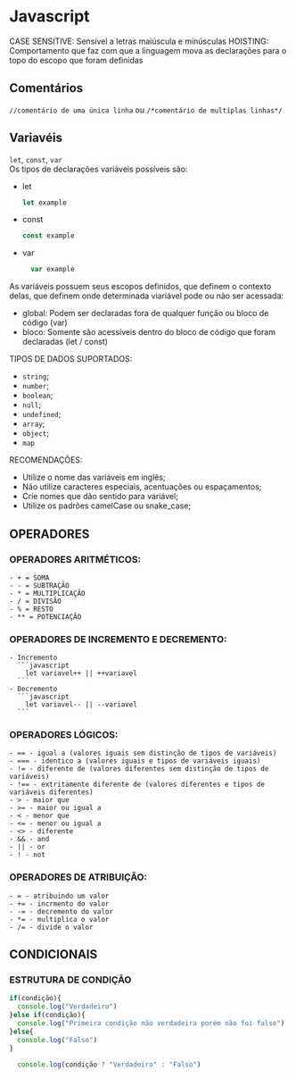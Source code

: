 # Javascript
  CASE SENSITIVE: Sensível a letras maiúscula e minúsculas
  HOISTING: Comportamento que faz com que a linguagem mova as declarações para o topo do escopo que foram definidas
  ## Comentários

  `//comentário de uma única linha` ou `/*comentário de multíplas linhas*/`
  ## Variavéis
  `let`, `const`, `var` \
  Os tipos de declarações variáveis possíveis são:
  - let
      ```javascript
      let example
      ```
  - const
      ```javascript
      const example
      ```
  - var
    ```javascript
      var example
    ```
  As variáveis possuem seus escopos definidos, que definem o contexto delas, que definem onde determinada viariável pode ou não ser acessada:
  - global: Podem ser declaradas fora de qualquer função ou bloco de código (var)
  - bloco: Somente são acessíveis dentro do bloco de código que foram declaradas (let / const)

  TIPOS DE DADOS SUPORTADOS:
  - `string`;
  - `number`;
  - `boolean`;
  - `null`;
  - `undefined`;
  - `array`;
  - `object`;
  - `map`

  RECOMENDAÇÕES:
  - Utilize o nome das variáveis em inglês;
  - Não utilize caracteres especiais, acentuações ou espaçamentos;
  - Crie nomes que dão sentido para variável;
  - Utilize os padrões camelCase ou snake_case;

  ## OPERADORES

  ### OPERADORES ARITMÉTICOS:
    - + = SOMA
    - - = SUBTRAÇÃO
    - * = MULTIPLICAÇÃO
    - / = DIVISÃO
    - % = RESTO
    - ** = POTENCIAÇÃO

  ### OPERADORES DE INCREMENTO E DECREMENTO:
    - Incremento
      ```javascript
        let variavel++ || ++variavel
      ```
    - Decremento
      ```javascript
        let variavel-- || --variavel
      ```
  ### OPERADORES LÓGICOS:
    - == - igual a (valores iguais sem distinção de tipos de variáveis)
    - === - identico a (valores iguais e tipos de variáveis iguais)
    - != - diferente de (valores diferentes sem distinção de tipos de variáveis)
    - !== - extritamente diferente de (valores diferentes e tipos de variáveis diferentes)
    - > - maior que
    - >= - maior ou igual a
    - < - menor que
    - <= - menor ou igual a
    - <> - diferente
    - && - and
    - || - or
    - ! - not

  ### OPERADORES DE ATRIBUIÇÃO:
    - = - atribuindo um valor
    - += - incrmento do valor
    - -= - decremento do valor
    - *= - multiplica o valor
    - /= - divide o valor

  ## CONDICIONAIS
  ### ESTRUTURA DE CONDIÇÃO
  ```javascript
  if(condição){
    console.log("Verdadeiro")
  }else if(condição){
    console.log("Primeira condição não verdadeira porém não foi false")
  }else{
    console.log("Falso")
  }
  ```
  ```javascript
    console.log(condição ? "Verdadeiro" : "Falso")
  ```
